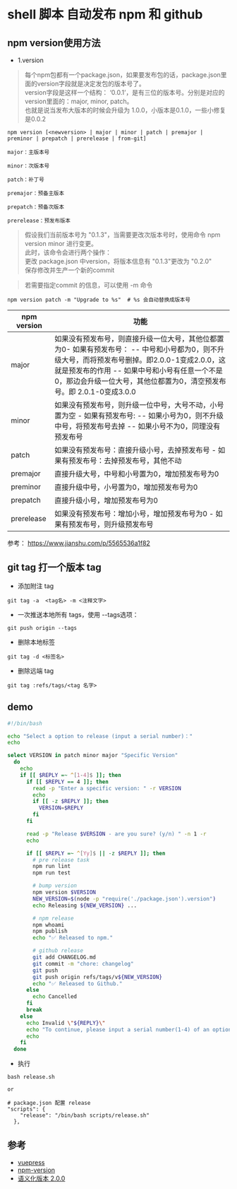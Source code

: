 #  shell 脚本 自动发布 npm 和 github 

## npm version使用方法

- 1.version  
>每个npm包都有一个package.json，如果要发布包的话，package.json里面的version字段就是决定发包的版本号了。  
version字段是这样一个结构： ‘0.0.1’，是有三位的版本号。分别是对应的version里面的：major,  minor, patch。  
也就是说当发布大版本的时候会升级为 1.0.0，小版本是0.1.0，一些小修复是0.0.2  

```
npm version [<newversion> | major | minor | patch | premajor | preminor | prepatch | prerelease | from-git]

major：主版本号

minor：次版本号

patch：补丁号

premajor：预备主版本

prepatch：预备次版本

prerelease：预发布版本
```

>假设我们当前版本号为 "0.1.3"，当需要更改次版本号时，使用命令 npm version minor 进行变更。  
此时，该命令会进行两个操作：  
更改 package.json 中version，将版本信息有 "0.1.3"更改为 "0.2.0"  
保存修改并生产一个新的commit  

>若需要指定commit 的信息，可以使用 -m 命令  
```
npm version patch -m "Upgrade to %s"  # %s 会自动替换成版本号
```

npm version |    功能
--          |    --|
major       |   如果没有预发布号，则直接升级一位大号，其他位都置为0- 如果有预发布号： -- 中号和小号都为0，则不升级大号，而将预发布号删掉。即2.0.0-1变成2.0.0，这就是预发布的作用  -- 如果中号和小号有任意一个不是0，那边会升级一位大号，其他位都置为0，清空预发布号。即 2.0.1-0变成3.0.0
minor       |      如果没有预发布号，则升级一位中号，大号不动，小号置为空 - 如果有预发布号:  -- 如果小号为0，则不升级中号，将预发布号去掉  -- 如果小号不为0，同理没有预发布号
patch        |      如果没有预发布号：直接升级小号，去掉预发布号 - 如果有预发布号：去掉预发布号，其他不动
premajor     |      直接升级大号，中号和小号置为0，增加预发布号为0
preminor     |       直接升级中号，小号置为0，增加预发布号为0
prepatch     |       直接升级小号，增加预发布号为0
prerelease   |       如果没有预发布号：增加小号，增加预发布号为0  - 如果有预发布号，则升级预发布号



参考： https://www.jianshu.com/p/5565536a1f82

## git tag 打一个版本 tag

- 添加附注 tag
```
git tag -a  <tag名> -m <注释文字>
```

- 一次推送本地所有 tags，使用 --tags选项：
```
git push origin --tags
```

- 删除本地标签
```
git tag -d <标签名>
```

- 删除远端 tag
```
git tag :refs/tags/<tag 名字>
```

## demo

```sh
#!/bin/bash

echo "Select a option to release (input a serial number)："
echo

select VERSION in patch minor major "Specific Version"
  do
    echo
    if [[ $REPLY =~ ^[1-4]$ ]]; then
      if [[ $REPLY == 4 ]]; then
        read -p "Enter a specific version: " -r VERSION
        echo
        if [[ -z $REPLY ]]; then
          VERSION=$REPLY
        fi
      fi

      read -p "Release $VERSION - are you sure? (y/n) " -n 1 -r
      echo

      if [[ $REPLY =~ ^[Yy]$ || -z $REPLY ]]; then
        # pre release task
        npm run lint
        npm run test

        # bump version
        npm version $VERSION
        NEW_VERSION=$(node -p "require('./package.json').version")
        echo Releasing ${NEW_VERSION} ...

        # npm release
        npm whoami
        npm publish
        echo "✅ Released to npm."

        # github release
        git add CHANGELOG.md
        git commit -m "chore: changelog"
        git push
        git push origin refs/tags/v${NEW_VERSION}
        echo "✅ Released to Github."
      else
        echo Cancelled
      fi
      break
    else
      echo Invalid \"${REPLY}\"
      echo "To continue, please input a serial number(1-4) of an option."
      echo
    fi
  done
```

- 执行
```
bash release.sh

or

# package.json 配置 release
"scripts": {
    "release": "/bin/bash scripts/release.sh"
  },
```

## 参考
- [vuepress](https://github.com/vuejs/vuepress/blob/0.x/package.json)
- [npm-version](https://docs.npmjs.com/cli/version)
- [语义化版本 2.0.0](https://semver.org/lang/zh-CN/)
